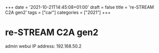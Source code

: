 +++
date = '2021-10-21T14:45:08+01:00'
draft = false
title = 're-STREAM C2A gen2'
tags = ["car"]
categories = ["2021"]
+++
# re-STREAM C2A gen2 

admin webui IP address: 192.168.50.2
